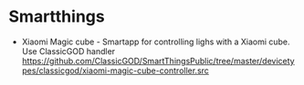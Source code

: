 # Smartthings
* Xiaomi Magic cube - Smartapp for controlling lighs with a Xiaomi cube. Use ClassicGOD handler https://github.com/ClassicGOD/SmartThingsPublic/tree/master/devicetypes/classicgod/xiaomi-magic-cube-controller.src

